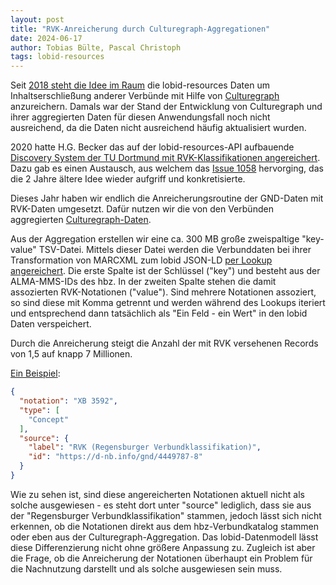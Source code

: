 ```yaml
---
layout: post
title: "RVK-Anreicherung durch Culturegraph-Aggregationen"
date: 2024-06-17
author: Tobias Bülte, Pascal Christoph
tags: lobid-resources
---
```


Seit [2018 steht die Idee im Raum](https://github.com/hbz/lobid-resources/issues/819) die lobid-resources Daten um Inhaltserschließung anderer Verbünde mit Hilfe von [Culturegraph](https://hub.culturegraph.org/page/about) anzureichern. Damals war der Stand der Entwicklung von Culturegraph und ihrer aggregierten Daten für diesen Anwendungsfall noch nicht ausreichend, da die Daten nicht ausreichend häufig aktualisiert wurden.

2020 hatte H.G. Becker das auf der lobid-resources-API aufbauende [Discovery System der TU Dortmund mit RVK-Klassifikationen angereichert]( https://katalog.ub.tu-dortmund.de/taxonomy/tree ).
Dazu gab es einen Austausch, aus welchem das [Issue 1058](https://github.com/hbz/lobid-resources/issues/1058) hervorging, das die 2 Jahre ältere Idee wieder aufgriff und konkretisierte.

Dieses Jahr haben wir endlich die Anreicherungsroutine der GND-Daten mit RVK-Daten umgesetzt. Dafür nutzen wir die von den Verbünden aggregierten [Culturegraph-Daten](https://data.dnb.de/culturegraph/).

Aus der Aggregation erstellen wir eine ca. 300 MB große zweispaltige "key-value" TSV-Datei.
Mittels dieser Datei werden die Verbunddaten bei ihrer Transformation von MARCXML zum lobid JSON-LD [per Lookup angereichert](https://github.com/hbz/lobid-resources/pull/2024/files#diff-020b061fcaa03198b32e4683b6bc3321cf890ec08ded8cc43cd88ea8a0514b3fL328).
Die erste Spalte ist der Schlüssel ("key") und besteht aus der ALMA-MMS-IDs des hbz. In der zweiten Spalte stehen die damit assozierten RVK-Notationen ("value"). Sind mehrere Notationen assoziert, so sind diese mit Komma getrennt und werden während des Lookups iteriert und entsprechend dann tatsächlich als "Ein Feld - ein Wert" in den lobid Daten verspeichert.

Durch die Anreicherung steigt die Anzahl der mit RVK versehenen Records von 1,5 auf knapp 7 Millionen.

[Ein Beispiel](https://lobid.org/resources/990062574560206441):

```JSON
{
  "notation": "XB 3592",
  "type": [
    "Concept"
  ],
  "source": {
    "label": "RVK (Regensburger Verbundklassifikation)",
    "id": "https://d-nb.info/gnd/4449787-8"
  }
}
```

Wie zu sehen ist, sind diese angereicherten Notationen aktuell nicht als
solche ausgewiesen - es steht dort unter "source" lediglich, dass sie aus
der "Regensburger Verbundklassifikation" stammen, jedoch lässt sich nicht
erkennen, ob die Notationen direkt aus dem hbz-Verbundkatalog stammen oder
eben aus der Culturegraph-Aggregation. Das lobid-Datenmodell lässt diese
Differenzierung nicht ohne größere Anpassung zu.
Zugleich ist aber die Frage, ob die Anreicherung
der Notationen überhaupt ein Problem für die Nachnutzung darstellt und als
solche ausgewiesen sein muss.

